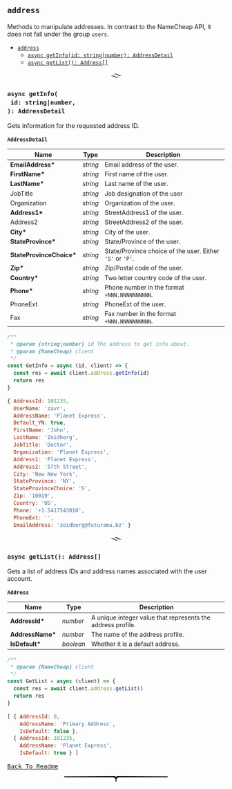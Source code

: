 ## `address`

Methods to manipulate addresses. In contrast to the NameCheap API, it does not fall under the group `users`.

- [`address`](#address)
  * [`async getInfo(id: string|number): AddressDetail`](#async-getinfoid-stringnumber-addressdetail)
  * [`async getList(): Address[]`](#async-getlist-address)

<p align="center"><a href="#table-of-contents"><img src="/.documentary/section-breaks/0.svg?sanitize=true" width="25"></a></p>





### `async getInfo(`<br/>&nbsp;&nbsp;`id: string|number,`<br/>`): AddressDetail`

Gets information for the requested address ID.

__<a name="type-addressdetail">`AddressDetail`</a>__

|           Name           |      Type       |                        Description                        |
| ------------------------ | --------------- | --------------------------------------------------------- |
| __EmailAddress*__        | <em>string</em> | Email address of the user.                                |
| __FirstName*__           | <em>string</em> | First name of the user.                                   |
| __LastName*__            | <em>string</em> | Last name of the user.                                    |
| JobTitle                 | <em>string</em> | Job designation of the user                               |
| Organization             | <em>string</em> | Organization of the user.                                 |
| __Address1*__            | <em>string</em> | StreetAddress1 of the user.                               |
| Address2                 | <em>string</em> | StreetAddress2 of the user.                               |
| __City*__                | <em>string</em> | City of the user.                                         |
| __StateProvince*__       | <em>string</em> | State/Province of the user.                               |
| __StateProvinceChoice*__ | <em>string</em> | State/Province choice of the user. Either `'S'` or `'P'`. |
| __Zip*__                 | <em>string</em> | Zip/Postal code of the user.                              |
| __Country*__             | <em>string</em> | Two letter country code of the user.                      |
| __Phone*__               | <em>string</em> | Phone number in the format `+NNN.NNNNNNNNNN`.             |
| PhoneExt                 | <em>string</em> | PhoneExt of the user.                                     |
| Fax                      | <em>string</em> | Fax number in the format `+NNN.NNNNNNNNNN`.               |

```js
/**
 * @param {string|number} id The address to get info about.
 * @param {NameCheap} client
 */
const GetInfo = async (id, client) => {
  const res = await client.address.getInfo(id)
  return res
}
```
```js
{ AddressId: 101235,
  UserName: 'zavr',
  AddressName: 'Planet Express',
  Default_YN: true,
  FirstName: 'John',
  LastName: 'Zoidberg',
  JobTitle: 'Doctor',
  Organization: 'Planet Express',
  Address1: 'Planet Express',
  Address2: '57th Street',
  City: 'New New York',
  StateProvince: 'NY',
  StateProvinceChoice: 'S',
  Zip: '10019',
  Country: 'US',
  Phone: '+1.5417543010',
  PhoneExt: '',
  EmailAddress: 'zoidberg@futurama.bz' }
```

<p align="center"><a href="#table-of-contents"><img src="/.documentary/section-breaks/1.svg?sanitize=true" width="25"></a></p>

### `async getList(): Address[]`

Gets a list of address IDs and address names associated with the user account.

__<a name="type-address">`Address`</a>__

|       Name       |       Type       |                         Description                         |
| ---------------- | ---------------- | ----------------------------------------------------------- |
| __AddressId*__   | <em>number</em>  | A unique integer value that represents the address profile. |
| __AddressName*__ | <em>number</em>  | The name of the address profile.                            |
| __IsDefault*__   | <em>boolean</em> | Whether it is a default address.                            |

```js
/**
 * @param {NameCheap} client
 */
const GetList = async (client) => {
  const res = await client.address.getList()
  return res
}
```
```js
[ { AddressId: 0,
    AddressName: 'Primary Address',
    IsDefault: false },
  { AddressId: 101235,
    AddressName: 'Planet Express',
    IsDefault: true } ]
```







<kbd><a href="/">Back To Readme</a></kbd>

<p align="center"><a href="#table-of-contents"><img src="/.documentary/section-breaks/-1.svg?sanitize=true"></a></p>